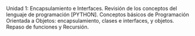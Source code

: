 Unidad 1: Encapsulamiento e Interfaces. 
Revisión de los conceptos del lenguaje de programación [PYTHON]. 
Conceptos básicos de Programación Orientada a Objetos: encapsulamiento, clases e interfaces, y objetos. 
Repaso de funciones y Recursión.
